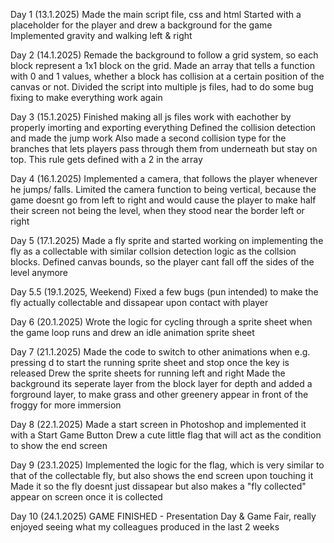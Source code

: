 Day 1 (13.1.2025)
Made the main script file, css and html 
Started with a placeholder for the player and drew a background for the game
Implemented gravity and walking left & right

Day 2 (14.1.2025)
Remade the background to follow a grid system, so each block represent a 1x1 block on the grid.
Made an array that tells a function with 0 and 1 values, whether a block has collision at a certain position of the canvas or not.
Divided the script into multiple js files, had to do some bug fixing to make everything work again

Day 3 (15.1.2025)
Finished making all js files work with eachother by properly imorting and exporting everything
Defined the collision detection and made the jump work
Also made a second collision type for the branches that lets players pass through them from underneath but stay on top. This rule gets defined with a 2 in the array

Day 4 (16.1.2025)
Implemented a camera, that follows the player whenever he jumps/ falls. Limited the camera function to being vertical, because the game doesnt go from left to right and would cause the player to make half their screen not being the level, when they stood near the border left or right

Day 5 (17.1.2025)
Made a fly sprite and started working on implementing the fly as a collectable with similar collsion detection logic as the collsion blocks.
Defined canvas bounds, so the player cant fall off the sides of the level anymore

Day 5.5 (19.1.2025, Weekend)
Fixed a few bugs (pun intended) to make the fly actually collectable and dissapear upon contact with player

Day 6 (20.1.2025)
Wrote the logic for cycling through a sprite sheet when the game loop runs and drew an idle animation sprite sheet

Day 7 (21.1.2025)
Made the code to switch to other animations when e.g. pressing d to start the running sprite sheet and stop once the key is released
Drew the sprite sheets for running left and right
Made the background its seperate layer from the block layer for depth and added a forground layer, to make grass and other greenery appear in front of the froggy for more immersion

Day 8 (22.1.2025)
Made a start screen in Photoshop and implemented it with a Start Game Button
Drew a cute little flag that will act as the condition to show the end screen

Day 9 (23.1.2025)
Implemented the logic for the flag, which is very similar to that of the collectable fly, but also shows the end screen upon touching it 
Made it so the fly doesnt just dissapear but also makes a "fly collected" appear on screen once it is collected

Day 10 (24.1.2025)
GAME FINISHED - Presentation Day & Game Fair, really enjoyed seeing what my colleagues produced in the last 2 weeks
